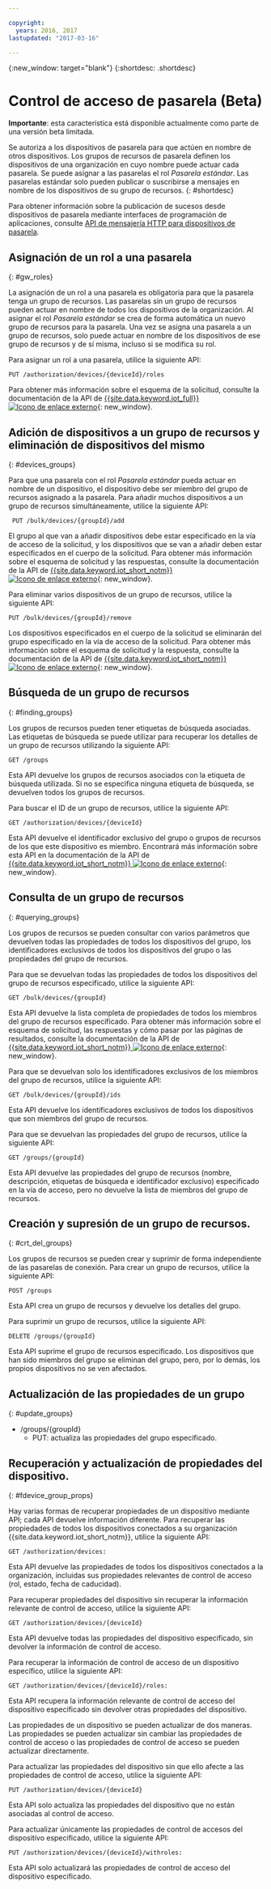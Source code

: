 ```yaml
---

copyright:
  years: 2016, 2017
lastupdated: "2017-03-16"

---
```


{:new_window: target="blank"}
{:shortdesc: .shortdesc}

# Control de acceso de pasarela (Beta)

**Importante**: esta característica está disponible actualmente como parte de una versión beta limitada.

Se autoriza a los dispositivos de pasarela para que actúen en nombre de otros dispositivos. Los grupos de recursos de pasarela definen los dispositivos de una organización en cuyo nombre puede actuar cada pasarela. Se puede asignar a las pasarelas el rol *Pasarela estándar*. Las pasarelas estándar solo pueden publicar o suscribirse a mensajes en nombre de los dispositivos de su grupo de recursos.
{: #shortdesc}


Para obtener información sobre la publicación de sucesos desde dispositivos de pasarela mediante interfaces de programación de aplicaciones, consulte [API de mensajería HTTP para dispositivos de pasarela](../gateways/gw_intro_api.html).

## Asignación de un rol a una pasarela
{: #gw_roles}

La asignación de un rol a una pasarela es obligatoria para que la pasarela tenga un grupo de recursos. Las pasarelas sin un grupo de recursos pueden actuar en nombre de todos los dispositivos de la organización. Al asignar el rol *Pasarela estándar* se crea de forma automática un nuevo grupo de recursos para la pasarela. Una vez se asigna una pasarela a un grupo de recursos, solo puede actuar en nombre de los dispositivos de ese grupo de recursos y de sí misma, incluso si se modifica su rol.

Para asignar un rol a una pasarela, utilice la siguiente API:

```
PUT /authorization/devices/{deviceId}/roles
```

Para obtener más información sobre el esquema de la solicitud, consulte la documentación de la API de [{{site.data.keyword.iot_full}} ![Icono de enlace externo](../../../icons/launch-glyph.svg "Icono de enlace externo")](https://docs.internetofthings.ibmcloud.com/apis/swagger/v0002-beta/security-gateway-beta.html#!/Limited_Gateway/put_authorization_devices_deviceId_roles){: new_window}.

## Adición de dispositivos a un grupo de recursos y eliminación de dispositivos del mismo
{: #devices_groups}

Para que una pasarela con el rol *Pasarela estándar* pueda actuar en nombre de un dispositivo, el dispositivo debe ser miembro del grupo de recursos asignado a la pasarela. Para añadir muchos dispositivos a un grupo de recursos simultáneamente, utilice la siguiente API:

```
 PUT /bulk/devices/{groupId}/add
```

El grupo al que van a añadir dispositivos debe estar especificado en la vía de acceso de la solicitud, y los dispositivos que se van a añadir deben estar especificados en el cuerpo de la solicitud. Para obtener más información sobre el esquema de solicitud y las respuestas, consulte la documentación de la API de [{{site.data.keyword.iot_short_notm}} ![Icono de enlace externo](../../../icons/launch-glyph.svg "Icono de enlace externo")](https://docs.internetofthings.ibmcloud.com/apis/swagger/v0002-beta/security-gateway-beta.html#!/Limited_Gateway/put_bulk_devices_groupId_add){: new_window}.

Para eliminar varios dispositivos de un grupo de recursos, utilice la siguiente API:

```
PUT /bulk/devices/{groupId}/remove
```

Los dispositivos especificados en el cuerpo de la solicitud se eliminarán del grupo especificado en la vía de acceso de la solicitud. Para obtener más información sobre el esquema de solicitud y la respuesta, consulte la documentación de la API de [{{site.data.keyword.iot_short_notm}} ![Icono de enlace externo](../../../icons/launch-glyph.svg "Icono de enlace externo")](https://docs.internetofthings.ibmcloud.com/apis/swagger/v0002-beta/security-gateway-beta.html#!/Limited_Gateway/put_bulk_devices_groupId_remove){: new_window}.

## Búsqueda de un grupo de recursos
{: #finding_groups}

Los grupos de recursos pueden tener etiquetas de búsqueda asociadas. Las etiquetas de búsqueda se puede utilizar para recuperar los detalles de un grupo de recursos utilizando la siguiente API:

```
GET /groups
```

Esta API devuelve los grupos de recursos asociados con la etiqueta de búsqueda utilizada. Si no se especifica ninguna etiqueta de búsqueda, se devuelven todos los grupos de recursos. <!-- For more information about the request schema, response, and how to page through results, see the [{{site.data.keyword.iot_short_notm}} API documentation](LINK TO CORRECT API). -->

Para buscar el ID de un grupo de recursos, utilice la siguiente API:

```
GET /authorization/devices/{deviceId}
```

Esta API devuelve el identificador exclusivo del grupo o grupos de recursos de los que este dispositivo es miembro. Encontrará más información sobre esta API en la documentación de la API de [{{site.data.keyword.iot_short_notm}} ![Icono de enlace externo](../../../icons/launch-glyph.svg "Icono de enlace externo")](https://docs.internetofthings.ibmcloud.com/apis/swagger/v0002-beta/security-gateway-beta.html#!/Limited_Gateway/get_authorization_devices_deviceId){: new_window}.


## Consulta de un grupo de recursos
{: #querying_groups}

Los grupos de recursos se pueden consultar con varios parámetros que devuelven todas las propiedades de todos los dispositivos del grupo, los identificadores exclusivos de todos los dispositivos del grupo o las propiedades del grupo de recursos.

Para que se devuelvan todas las propiedades de todos los dispositivos del grupo de recursos especificado, utilice la siguiente API:

```
GET /bulk/devices/{groupId}
```

Esta API devuelve la lista completa de propiedades de todos los miembros del grupo de recursos especificado. Para obtener más información sobre el esquema de solicitud, las respuestas y cómo pasar por las páginas de resultados, consulte la documentación de la API de [{{site.data.keyword.iot_short_notm}} ![Icono de enlace externo](../../../icons/launch-glyph.svg "Icono de enlace externo")](https://docs.internetofthings.ibmcloud.com/apis/swagger/v0002-beta/security-gateway-beta.html#!/Limited_Gateway/get_bulk_devices_groupId){: new_window}.

Para que se devuelvan solo los identificadores exclusivos de los miembros del grupo de recursos, utilice la siguiente API:

```
GET /bulk/devices/{groupId}/ids
```

Esta API devuelve los identificadores exclusivos de todos los dispositivos que son miembros del grupo de recursos. <!-- For more information on the request schema and responses, see the [{{site.data.keyword.iot_short_notm}} API documentation](LINK TO CORRECT API). -->

Para que se devuelvan las propiedades del grupo de recursos, utilice la siguiente API:

```
GET /groups/{groupId}
```

Esta API devuelve las propiedades del grupo de recursos (nombre, descripción, etiquetas de búsqueda e identificador exclusivo) especificado en la vía de acceso, pero no devuelve la lista de miembros del grupo de recursos.
<!-- For more information on the request schema and responses, see the [{{site.data.keyword.iot_short_notm}} API documentation](LINK TO CORRECT API). -->

## Creación y supresión de un grupo de recursos.
{: #crt_del_groups}

Los grupos de recursos se pueden crear y suprimir de forma independiente de las pasarelas de conexión. Para crear un grupo de recursos, utilice la siguiente API:

```
POST /groups
```

Esta API crea un grupo de recursos y devuelve los detalles del grupo. <!-- For details on the request schema and the responses, see the [{{site.data.keyword.iot_short_notm}} API documentation](LINK TO CORRECT API). -->

Para suprimir un grupo de recursos, utilice la siguiente API:

```
DELETE /groups/{groupId}
```

Esta API suprime el grupo de recursos especificado. Los dispositivos que han sido miembros del grupo se eliminan del grupo, pero, por lo demás, los propios dispositivos no se ven afectados.<!-- For more information, see the [{{site.data.keyword.iot_short_notm}} API documentation](LINK TO CORRECT API). -->

## Actualización de las propiedades de un grupo
{: #update_groups}

  - /groups/{groupId}
    - PUT: actualiza las propiedades del grupo especificado.

## Recuperación y actualización de propiedades del dispositivo.
{: #fdevice_group_props}

Hay varias formas de recuperar propiedades de un dispositivo mediante API; cada API devuelve información diferente. Para recuperar las propiedades de todos los dispositivos conectados a su organización {{site.data.keyword.iot_short_notm}}, utilice la siguiente API:

```
GET /authorization/devices:

```

Esta API devuelve las propiedades de todos los dispositivos conectados a la organización, incluidas sus propiedades relevantes de control de acceso (rol, estado, fecha de caducidad).<!-- For more information on responses and how to page through results, see the [{{site.data.keyword.iot_short_notm}} API documentation](LINK TO CORRECT API). -->

Para recuperar propiedades del dispositivo sin recuperar la información relevante de control de acceso, utilice la siguiente API:

```
GET /authorization/devices/{deviceId}
```

Esta API devuelve todas las propiedades del dispositivo especificado, sin devolver la información de control de acceso. <!-- For more information, see the [{{site.data.keyword.iot_short_notm}} device model documentation](LINK TO DEVICE MODEL) and [API documentation](LINK TO CORRECT API). -->

Para recuperar la información de control de acceso de un dispositivo específico, utilice la siguiente API:

```
GET /authorization/devices/{deviceId}/roles:
```

Esta API recupera la información relevante de control de acceso del dispositivo especificado sin devolver otras propiedades del dispositivo.
<!-- For more information on the request schema and responses, see the [{{site.data.keyword.iot_short_notm}} API documentation](LINK TO CORRECT API). -->

Las propiedades de un dispositivo se pueden actualizar de dos maneras. Las propiedades se pueden actualizar sin cambiar las propiedades de control de acceso o las propiedades de control de acceso se pueden actualizar directamente.

Para actualizar las propiedades del dispositivo sin que ello afecte a las propiedades de control de acceso, utilice la siguiente API:

```
PUT /authorization/devices/{deviceId}
```

Esta API solo actualiza las propiedades del dispositivo que no están asociadas al control de acceso.
<!-- For more information on request schema, see the [{{site.data.keyword.iot_short_notm}} API documentation](LINK TO CORRECT API). -->

Para actualizar únicamente las propiedades de control de accesos del dispositivo especificado, utilice la siguiente API:

```
PUT /authorization/devices/{deviceId}/withroles:
```

Esta API solo actualizará las propiedades de control de acceso del dispositivo especificado. <!-- For more information on the request schema, see the [{{site.data.keyword.iot_short_notm}} API documentation](LINK TO CORRECT API). -->
